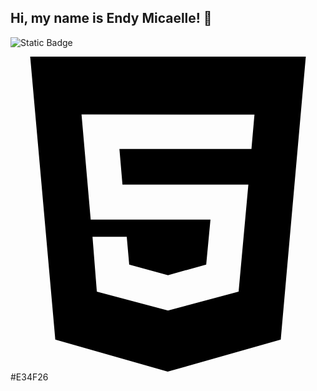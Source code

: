 ## Hi, my name is Endy Micaelle! 👋

<!--
**EndyMicaelle/EndyMicaelle** is a ✨ _special_ ✨ repository because its `README.md` (this file) appears on your GitHub profile.

<h1>About Me<h1>

:computer: I am a developer [Front End]
I study Front End

-->

<img alt="Static Badge" src="https://img.shields.io/badge/build-passing-brightgreen?style=social&logo=gmail&logoColor=%23EA4335&logoSize=auto&label=Gmail&labelColor=%23EA4335&cacheSeconds=3600&link=left">

<svg role="img" viewBox="0 0 24 24" xmlns="http://www.w3.org/2000/svg"><title>HTML5</title><path d="M1.5 0h21l-1.91 21.563L11.977 24l-8.564-2.438L1.5 0zm7.031 9.75l-.232-2.718 10.059.003.23-2.622L5.412 4.41l.698 8.01h9.126l-.326 3.426-2.91.804-2.955-.81-.188-2.11H6.248l.33 4.171L12 19.351l5.379-1.443.744-8.157H8.531z"/></svg>
#E34F26
